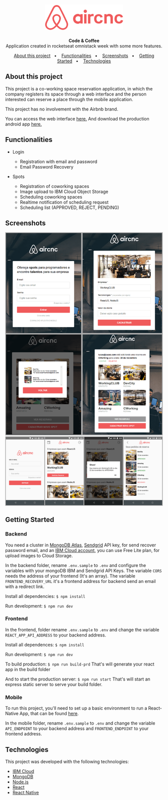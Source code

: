 <h1 align="center">
    <img alt="Aircnc" src=".github/logo.svg" width="250px" />
</h1>

<p align="center">
<b>Code & Coffee</b><br/>
Application created in rocketseat omnistack week with some more features.
</p>

<p align="center">
  <a href="#about-this-project">About this project</a>&nbsp;&nbsp;&nbsp;&#149;&nbsp;&nbsp;&nbsp;
  <a href="#functionalities">Functionalities</a>&nbsp;&nbsp;&nbsp;&#149;&nbsp;&nbsp;&nbsp;
  <a href="#-screenshots">Screenshots</a>&nbsp;&nbsp;&nbsp;&#149;&nbsp;&nbsp;&nbsp;
  <a href="#getting-started">Getting Started</a>&nbsp;&nbsp;&nbsp;&#149;&nbsp;&nbsp;&nbsp;
  <a href="#technologies">Technologies</a>
</p>

## About this project

This project is a co-working space reservation application, in which the company registers its space through a web interface and the person interested can reserve a place through the mobile application.

This project has no involvement with the Airbnb brand.

You can access the web interface <a href="https://aircnc.mybluemix.net/" target="_blank">here.</a>
And download the production android app <a href="https://github.com/Lucasczm/Omnistack-9/releases/download/latest/android-universal.apk" target="_blank">here.</a>

## Functionalities

- Login
  - Registration with email and password
  - Email Password Recovery

- Spots
  - Registration of coworking spaces
  - Image upload to IBM Cloud Object Storage
  - Scheduling coworking spaces
  - Realtime notification of scheduling request
  - Scheduling list (APPROVED, REJECT, PENDING)

## Screenshots

![Preview-Screens](.github/aircncweb.png)
![Preview-Screens](.github/aircncmobile.png)

## Getting Started

### Backend

You need a cluster in <a href="https://www.mongodb.com/cloud/atlas">MongoDB Atlas</a>, <a href="https://sendgrid.com/">Sendgrid</a> API key, for send recover password email, and an <a href="https://cloud.ibm.com">IBM Cloud account</a>, you can use Free Lite plan, for upload images to Cloud Storage.

In the backend folder, rename `.env.sample` to `.env` and configure the variables with your mongoDB IBM and Sendgrid API Keys. The variable `CORS` needs the address of your frontend (It's an array). The variable `FRONTEND_RECOVERY_URL` it's a frontend address for backend send an email with a redirect link.

Install all dependencies:
`$ npm install`

Run development:
`$ npm run dev`

### Frontend

In the frontend, folder rename `.env.sample` to `.env` and change the variable `REACT_APP_API_ADDRESS` to your backend address.

Install all dependences:
`$ npm install`

Run development:
`$ npm run dev`

To build production:
`$ npm run build-prd`
That's will generate your react app in the build folder

And to start the production server:
`$ npm run start`
That's will start an express static server to serve your build folder.

### Mobile

To run this project, you'll need to set up a basic environment to run a React-Native App, that can be found <a href="https://facebook.github.io/react-native/docs/getting-started">here</a>.

In the mobile folder, rename `.env.sample` to `.env` and change the variable `API_ENDPOINT` to your backend address and `FRONTEND_ENDPOINT` to your frontend address.

## Technologies

This project was developed with the following technologies:

- [IBM Cloud](https://cloud.ibm.com)
- [MongoDB](https://www.mongodb.com/)
- [Node.js](https://nodejs.org/en/)
- [React](https://reactjs.org)
- [React Native](https://facebook.github.io/react-native/)

